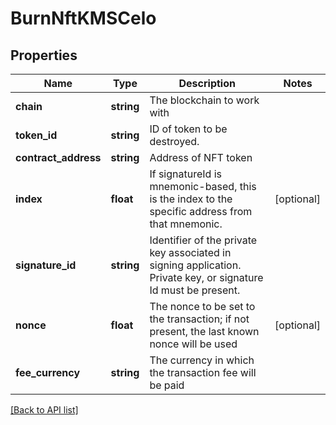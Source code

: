 # BurnNftKMSCelo

## Properties

Name | Type | Description | Notes
------------ | ------------- | ------------- | -------------
**chain** | **string** | The blockchain to work with |
**token_id** | **string** | ID of token to be destroyed. |
**contract_address** | **string** | Address of NFT token |
**index** | **float** | If signatureId is mnemonic-based, this is the index to the specific address from that mnemonic. | [optional]
**signature_id** | **string** | Identifier of the private key associated in signing application. Private key, or signature Id must be present. |
**nonce** | **float** | The nonce to be set to the transaction; if not present, the last known nonce will be used | [optional]
**fee_currency** | **string** | The currency in which the transaction fee will be paid |

[[Back to API list]](../../README.md#api-endpoints)
